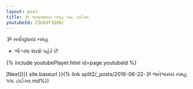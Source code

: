 ```yaml
---
layout: post
title: ૐ અમૃતાશાય નમહ ૧૦૮ ટાઈમ્સ
youtubeId: Z3UQdf1QXKc
---
```

 
 
 ૐ સર્વાયુધાયા નમહ  
 
 -  જે બધા શસ્ત્રો પહેરે છે 
 
  
 
  
 
 
 
 
 
 


{% include youtubePlayer.html id=page.youtubeId %}
 
[Next]({{ site.baseurl }}{% link  split2/_posts/2016-06-22-ૐ જનેશ્વરાય નમહ ૧૦૮ ટાઈમ્સ.md%})
 
